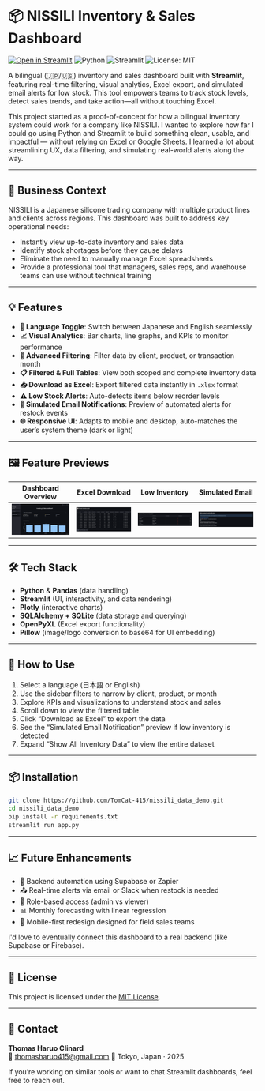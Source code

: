# 📦 NISSILI Inventory & Sales Dashboard

[![Open in Streamlit](https://static.streamlit.io/badges/streamlit_badge_black_white.svg)](https://nissili-demo-dashboard.streamlit.app/)
![Python](https://img.shields.io/badge/Python-3.10-blue?logo=python)
![Streamlit](https://img.shields.io/badge/Built_with-Streamlit-FF4B4B?logo=streamlit)
![License: MIT](https://img.shields.io/badge/License-MIT-yellow.svg)

A bilingual (🇯🇵/🇺🇸) inventory and sales dashboard built with **Streamlit**, featuring real-time filtering, visual analytics, Excel export, and simulated email alerts for low stock. This tool empowers teams to track stock levels, detect sales trends, and take action—all without touching Excel.

This project started as a proof-of-concept for how a bilingual inventory system could work for a company like NISSILI. I wanted to explore how far I could go using Python and Streamlit to build something clean, usable, and impactful — without relying on Excel or Google Sheets. I learned a lot about streamlining UX, data filtering, and simulating real-world alerts along the way.

---

## 🏢 Business Context

NISSILI is a Japanese silicone trading company with multiple product lines and clients across regions. This dashboard was built to address key operational needs:

- Instantly view up-to-date inventory and sales data
- Identify stock shortages before they cause delays
- Eliminate the need to manually manage Excel spreadsheets
- Provide a professional tool that managers, sales reps, and warehouse teams can use without technical training

---

## 💡 Features

- **🔀 Language Toggle**: Switch between Japanese and English seamlessly
- **📈 Visual Analytics**: Bar charts, line graphs, and KPIs to monitor performance
- **🔎 Advanced Filtering**: Filter data by client, product, or transaction month
- **📋 Filtered & Full Tables**: View both scoped and complete inventory data
- **📥 Download as Excel**: Export filtered data instantly in `.xlsx` format
- **⚠️ Low Stock Alerts**: Auto-detects items below reorder levels
- **📧 Simulated Email Notifications**: Preview of automated alerts for restock events
- **🌐 Responsive UI**: Adapts to mobile and desktop, auto-matches the user’s system theme (dark or light)

---

## 🖼️ Feature Previews

| Dashboard Overview | Excel Download | Low Inventory | Simulated Email |
|--------------------|--------------|----------------|------------------|
| ![Dashboard showing KPIs, sidebar filters, and product sales chart](screenshots/dashboard_main.png) | ![Filtered inventory table with an Excel download button underneath](screenshots/excel_download.png) | ![Table highlighting low inventory items in red with restock flag](screenshots/low_inventory.png) | ![Preview of simulated email alert listing low-stock products](screenshots/email_alert.png) |

---

## 🛠️ Tech Stack

- **Python** & **Pandas** (data handling)
- **Streamlit** (UI, interactivity, and data rendering)
- **Plotly** (interactive charts)
- **SQLAlchemy + SQLite** (data storage and querying)
- **OpenPyXL** (Excel export functionality)
- **Pillow** (image/logo conversion to base64 for UI embedding)

---

## 📝 How to Use

1. Select a language (日本語 or English)
2. Use the sidebar filters to narrow by client, product, or month
3. Explore KPIs and visualizations to understand stock and sales
4. Scroll down to view the filtered table
5. Click “Download as Excel” to export the data
6. See the “Simulated Email Notification” preview if low inventory is detected
7. Expand “Show All Inventory Data” to view the entire dataset

---

## 📦 Installation

```bash
git clone https://github.com/TomCat-415/nissili_data_demo.git
cd nissili_data_demo
pip install -r requirements.txt
streamlit run app.py
```

---

## 📈 Future Enhancements

- 🔗 Backend automation using Supabase or Zapier  
- 📤 Real-time alerts via email or Slack when restock is needed  
- 🔐 Role-based access (admin vs viewer)  
- 📊 Monthly forecasting with linear regression  
- 📱 Mobile-first redesign designed for field sales teams

I'd love to eventually connect this dashboard to a real backend (like Supabase or Firebase).

---

## 📄 License

This project is licensed under the [MIT License](LICENSE).

---

## 🤝 Contact

**Thomas Haruo Clinard**  
📧 [thomasharuo415@gmail.com](mailto:thomasharuo415@gmail.com)
📍 Tokyo, Japan · 2025  

If you’re working on similar tools or want to chat Streamlit dashboards, feel free to reach out.
